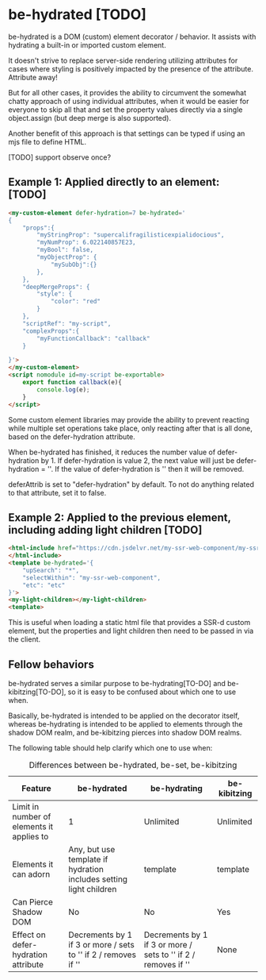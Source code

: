 # be-hydrated [TODO]

be-hydrated is a DOM (custom) element decorator / behavior.   It assists with hydrating a built-in or imported custom element.  

It doesn't strive to replace server-side rendering utilizing attributes for cases where styling is positively impacted by the presence of the attribute.  Attribute away!

But for all other cases, it provides the ability to circumvent the somewhat chatty approach of using individual attributes, when it would be easier for everyone to skip all that and set the property values directly via a single object.assign (but deep merge is also supported).

Another benefit of this approach is that settings can be typed if using an mjs file to define HTML.

[TODO] support observe once?

## Example 1:  Applied directly to an element: [TODO]

```html
<my-custom-element defer-hydration=7 be-hydrated='
{
    "props":{    
        "myStringProp": "supercalifragilisticexpialidocious",
        "myNumProp": 6.022140857E23,
        "myBool": false,
        "myObjectProp": {
            "mySubObj":{}
        },
    },
    "deepMergeProps": {
        "style": {
            "color": "red"
        }
    },
    "scriptRef": "my-script",
    "complexProps":{
        "myFunctionCallback": "callback"
    }

}'>
</my-custom-element>
<script nomodule id=my-script be-exportable>
    export function callback(e){
        console.log(e);
    }
</script>
```

Some custom element libraries may provide the ability to prevent reacting while multiple set operations take place, only reacting after that is all done, based on the defer-hydration attribute.

When be-hydrated has finished, it reduces the number value of defer-hydration by 1.  If defer-hydration is value 2, the next value will just be defer-hydration = ''.  If the value of defer-hydration is '' then it will be removed.

deferAttrib is set to "defer-hydration" by default.  To not do anything related to that attribute, set it to false.

## Example 2:  Applied to the previous element, including adding light children [TODO]

```html
<html-include href="https://cdn.jsdelvr.net/my-ssr-web-component/my-ssr-web-component.html">
</html-include>
<template be-hydrated='{
    "upSearch": "*",
    "selectWithin": "my-ssr-web-component",
    "etc": "etc"
}'>
<my-light-children></my-light-children>
<template>
```

This is useful when loading a static html file that provides a SSR-d custom element, but the properties and light children then need to be passed in via the client.

## Fellow behaviors

be-hydrated serves a similar purpose to be-hydrating[TO-DO] and be-kibitzing[TO-DO], so it is easy to be confused about which one to use when. 

Basically, be-hydrated is intended to be applied on the decorator itself, whereas be-hydrating is intended to be applied to elements through the shadow DOM realm, and be-kibitzing pierces into shadow DOM realms.

The following table should help clarify which one to use when:

<table>
   <caption>Differences between be-hydrated, be-set, be-kibitzing</caption>
   <thead>
    <th>Feature</th>
    <th>be-hydrated</th>
    <th>be-hydrating</th>
    <th>be-kibitzing</th>
   </thead>
   <tr>
    <td>Limit in number of elements it applies to</td>
    <td>1</td>
    <td>Unlimited</td>
    <td>Unlimited</td>
   <tr>
    <td>Elements it can adorn</td>
    <td>Any, but use template if hydration includes setting light children</td>
    <td>template</td>
    <td>template</td>
   </tr>
   <tr>
    <td>Can Pierce Shadow DOM</td>
    <td>No</td>
    <td>No</td>
    <td>Yes</td>
   </tr>
   <tr>
    <td>Effect on defer-hydration attribute</td>
    <td>Decrements by 1 if 3 or more / sets to '' if 2 / removes if ''</td>
    <td>Decrements by 1 if 3 or more / sets to '' if 2 / removes if ''</td>
    <td>None</td>
</table>


